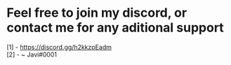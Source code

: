 # Feel free to join my discord, or contact me for any aditional support 

[1] - https://discord.gg/h2kkzpEadm <br>
[2] - ~ Javi#0001